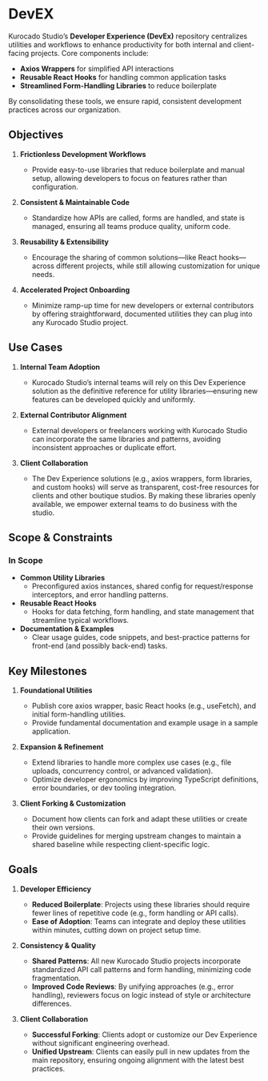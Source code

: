 # DevEX

Kurocado Studio’s **Developer Experience (DevEx)** repository centralizes utilities and workflows to
enhance productivity for both internal and client-facing projects. Core components include:

- **Axios Wrappers** for simplified API interactions
- **Reusable React Hooks** for handling common application tasks
- **Streamlined Form-Handling Libraries** to reduce boilerplate

By consolidating these tools, we ensure rapid, consistent development practices across our
organization.

## Objectives

1. **Frictionless Development Workflows**

   - Provide easy-to-use libraries that reduce boilerplate and manual setup, allowing developers to
     focus on features rather than configuration.

2. **Consistent & Maintainable Code**

   - Standardize how APIs are called, forms are handled, and state is managed, ensuring all teams
     produce quality, uniform code.

3. **Reusability & Extensibility**

   - Encourage the sharing of common solutions—like React hooks—across different projects, while
     still allowing customization for unique needs.

4. **Accelerated Project Onboarding**
   - Minimize ramp-up time for new developers or external contributors by offering straightforward,
     documented utilities they can plug into any Kurocado Studio project.

## Use Cases

1. **Internal Team Adoption**

   - Kurocado Studio’s internal teams will rely on this Dev Experience solution as the definitive
     reference for utility libraries—ensuring new features can be developed quickly and uniformly.

2. **External Contributor Alignment**

   - External developers or freelancers working with Kurocado Studio can incorporate the same
     libraries and patterns, avoiding inconsistent approaches or duplicate effort.

3. **Client Collaboration**
   - The Dev Experience solutions (e.g., axios wrappers, form libraries, and custom hooks) will
     serve as transparent, cost-free resources for clients and other boutique studios. By making
     these libraries openly available, we empower external teams to do business with the studio.

## Scope & Constraints

### In Scope

- **Common Utility Libraries**
  - Preconfigured axios instances, shared config for request/response interceptors, and error
    handling patterns.
- **Reusable React Hooks**
  - Hooks for data fetching, form handling, and state management that streamline typical workflows.
- **Documentation & Examples**
  - Clear usage guides, code snippets, and best-practice patterns for front-end (and possibly
    back-end) tasks.

## Key Milestones

1. **Foundational Utilities**

   - Publish core axios wrapper, basic React hooks (e.g., useFetch), and initial form-handling
     utilities.
   - Provide fundamental documentation and example usage in a sample application.

2. **Expansion & Refinement**

   - Extend libraries to handle more complex use cases (e.g., file uploads, concurrency control, or
     advanced validation).
   - Optimize developer ergonomics by improving TypeScript definitions, error boundaries, or dev
     tooling integration.

3. **Client Forking & Customization**

   - Document how clients can fork and adapt these utilities or create their own versions.
   - Provide guidelines for merging upstream changes to maintain a shared baseline while respecting
     client-specific logic.

## Goals

1. **Developer Efficiency**

   - **Reduced Boilerplate**: Projects using these libraries should require fewer lines of
     repetitive code (e.g., form handling or API calls).
   - **Ease of Adoption**: Teams can integrate and deploy these utilities within minutes, cutting
     down on project setup time.

2. **Consistency & Quality**

   - **Shared Patterns**: All new Kurocado Studio projects incorporate standardized API call
     patterns and form handling, minimizing code fragmentation.
   - **Improved Code Reviews**: By unifying approaches (e.g., error handling), reviewers focus on
     logic instead of style or architecture differences.

3. **Client Collaboration**

   - **Successful Forking**: Clients adopt or customize our Dev Experience without significant
     engineering overhead.
   - **Unified Upstream**: Clients can easily pull in new updates from the main repository, ensuring
     ongoing alignment with the latest best practices.
